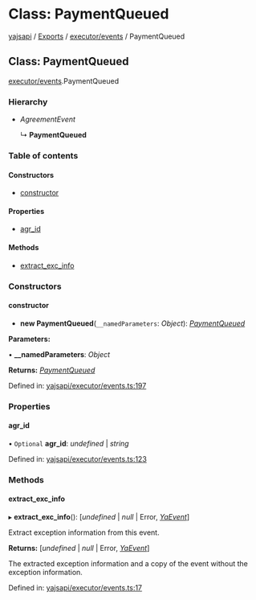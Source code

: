 # Class: PaymentQueued

[yajsapi](../yajsapi.md) / [Exports](../modules/) / [executor/events](../modules/executor_events.md) / PaymentQueued

## Class: PaymentQueued

[executor/events](../modules/executor_events.md).PaymentQueued

### Hierarchy

* _AgreementEvent_

  ↳ **PaymentQueued**

### Table of contents

#### Constructors

* [constructor](executor_events.paymentqueued.md#constructor)

#### Properties

* [agr\_id](executor_events.paymentqueued.md#agr_id)

#### Methods

* [extract\_exc\_info](executor_events.paymentqueued.md#extract_exc_info)

### Constructors

#### constructor

+ **new PaymentQueued**\(`__namedParameters`: _Object_\): [_PaymentQueued_](executor_events.paymentqueued.md)

**Parameters:**

• **\_\_namedParameters**: _Object_

**Returns:** [_PaymentQueued_](executor_events.paymentqueued.md)

Defined in: [yajsapi/executor/events.ts:197](https://github.com/golemfactory/yajsapi/blob/289a25a/yajsapi/executor/events.ts#L197)

### Properties

#### agr\_id

• `Optional` **agr\_id**: _undefined_ \| _string_

Defined in: [yajsapi/executor/events.ts:123](https://github.com/golemfactory/yajsapi/blob/289a25a/yajsapi/executor/events.ts#L123)

### Methods

#### extract\_exc\_info

▸ **extract\_exc\_info**\(\): \[_undefined_ \| _null_ \| Error, [_YaEvent_](executor_events.yaevent.md)\]

Extract exception information from this event.

**Returns:** \[_undefined_ \| _null_ \| Error, [_YaEvent_](executor_events.yaevent.md)\]

The extracted exception information and a copy of the event without the exception information.

Defined in: [yajsapi/executor/events.ts:17](https://github.com/golemfactory/yajsapi/blob/289a25a/yajsapi/executor/events.ts#L17)

